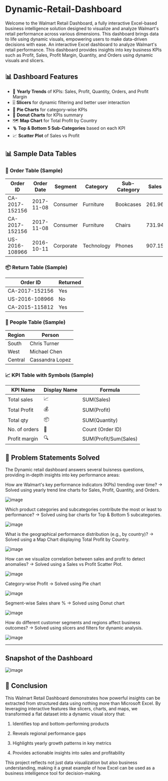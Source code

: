 # Dynamic-Retail-Dashboard
Welcome to the Walmart Retail Dashboard, a fully interactive Excel-based business intelligence solution designed to visualize and analyze Walmart's retail performance across various dimensions. This dashboard brings data to life using dynamic visuals, empowering users to make data-driven decisions with ease. 
An interactive Excel dashboard to analyze Walmart's retail performance. This dashboard provides insights into key business KPIs such as Profit, Sales, Profit Margin, Quantity, and Orders using dynamic visuals and slicers.
## 📊 Dashboard Features
- 📅 **Yearly Trends** of KPIs: Sales, Profit, Quantity, Orders, and Profit Margin
- 🎚️ **Slicers** for dynamic filtering and better user interaction
- 🥧 **Pie Charts** for category-wise KPIs
- 🍩 **Donut Charts** for KPIs summary
- 🗺️ **Map Chart** for Total Profit by Country
- 🪜 **Top & Bottom 5 Sub-Categories** based on each KPI
- 📈 **Scatter Plot** of Sales vs Profit

## **📊 Sample Data Tables**
### 🧾 **Order Table (Sample)**
| **Order ID**       | **Order Date** | **Segment**  | **Category**  | **Sub-Category** | **Sales** | **Quantity** | **Profit** |
|--------------------|----------------|--------------|---------------|------------------|-----------|--------------|------------|
| CA-2017-152156     | 2017-11-08     | Consumer     | Furniture     | Bookcases        | 261.96    | 2            | 41.91      |
| CA-2017-152156     | 2017-11-08     | Consumer     | Furniture     | Chairs           | 731.94    | 3            | 219.58     |
| US-2016-108966     | 2016-10-11     | Corporate    | Technology    | Phones           | 907.15    | 5            | 145.79     |

### 📦 **Return Table (Sample)**
| **Order ID**       | **Returned** |
|--------------------|--------------|
| CA-2017-152156     | Yes          |
| US-2016-108966     | No           |
| CA-2015-115812     | Yes          |

### 👥 **People Table (Sample)**
| **Region**  | **Person**         |
|-------------|---------------------|
| South       | Chris Turner        |
| West        | Michael Chen        |
| Central     | Cassandra Lopez     |

### 📈 **KPI Table with Symbols (Sample)**
| **KPI Name**       | **Display Name** | **Formula**           |
|--------------------|------------------|------------------------
| Total sales        | 📈               | SUM(Sales)            |
| Total Profit       | 💰               | SUM(Profit)           |
| Total qty          | 📦               | SUM(Quantity)         |
| No. of orders      | 🛒               | Count (Order ID)      |
| Profit margin      | 🔍               | SUM(Profit/Sum(Sales) |          

## **🧠 Problem Statements Solved**
The Dynamic retail dashboard answers several buisness questions, providing in-depth insights into key performance areas:

How are Walmart's key performance indicators (KPIs) trending over time?
→ Solved using yearly trend line charts for Sales, Profit, Quantity, and Orders.

![image](https://github.com/user-attachments/assets/5f3ed139-0c89-47b8-99ab-5245e4437210)





Which product categories and subcategories contribute the most or least to performance?
→ Solved using  bar charts for Top & Bottom 5 subcategories.

![image](https://github.com/user-attachments/assets/a621f1c2-1fbf-41fa-b496-7ee35e5a890e)








What is the geographical performance distribution (e.g., by country)?
→ Solved using a Map Chart displaying Total Profit by Country.

![image](https://github.com/user-attachments/assets/67580aa0-250e-4f01-9991-9625d418637d)







How can we visualize correlation between sales and profit to detect anomalies?
→ Solved using a Sales vs Profit Scatter Plot.

![image](https://github.com/user-attachments/assets/092ae1f1-26e7-4b2b-bc5f-f7eefea5e1dd)





Category-wise Profit 
→ Solved using  Pie chart

![image](https://github.com/user-attachments/assets/f42f88e6-a282-4532-9a0e-eafd0096ba25)







Segment-wise Sales share %
→ Solved using  Donut chart

![image](https://github.com/user-attachments/assets/39f05b42-1527-4015-8e28-e76825eb86bf)








How do different customer segments and regions affect business outcomes?
→ Solved using slicers and filters for dynamic analysis.

![image](https://github.com/user-attachments/assets/34c986ef-7d23-4387-bd51-343e9200345f)




---

## Snapshot of the Dashboard

![image](https://github.com/user-attachments/assets/c0f54aa1-99f9-4c01-922e-e173008edfed)






## 📌 Conclusion
This Walmart Retail Dashboard demonstrates how powerful insights can be extracted from structured data using nothing more than Microsoft Excel. By leveraging interactive features like slicers, charts, and maps, we transformed a flat dataset into a dynamic visual story that:

1. Identifies top and bottom-performing products

2. Reveals regional performance gaps

3. Highlights yearly growth patterns in key metrics

4. Provides actionable insights into sales and profitability

This project reflects not just data visualization but also business understanding, making it a great example of how Excel can be used as a business intelligence tool for decision-making.

